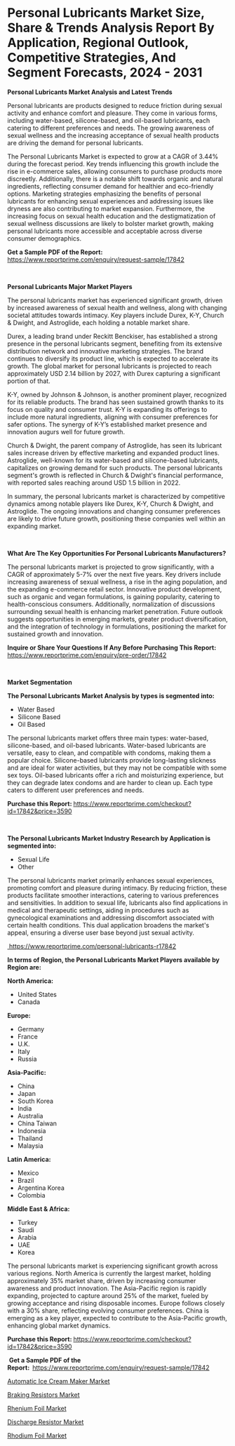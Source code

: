 <p><h1>Personal Lubricants Market Size, Share & Trends Analysis Report By Application, Regional Outlook, Competitive Strategies, And Segment Forecasts, 2024 - 2031</h1></p><p><strong>Personal Lubricants Market Analysis and Latest Trends</strong></p>
<p><p>Personal lubricants are products designed to reduce friction during sexual activity and enhance comfort and pleasure. They come in various forms, including water-based, silicone-based, and oil-based lubricants, each catering to different preferences and needs. The growing awareness of sexual wellness and the increasing acceptance of sexual health products are driving the demand for personal lubricants.</p><p>The Personal Lubricants Market is expected to grow at a CAGR of 3.44% during the forecast period. Key trends influencing this growth include the rise in e-commerce sales, allowing consumers to purchase products more discreetly. Additionally, there is a notable shift towards organic and natural ingredients, reflecting consumer demand for healthier and eco-friendly options. Marketing strategies emphasizing the benefits of personal lubricants for enhancing sexual experiences and addressing issues like dryness are also contributing to market expansion. Furthermore, the increasing focus on sexual health education and the destigmatization of sexual wellness discussions are likely to bolster market growth, making personal lubricants more accessible and acceptable across diverse consumer demographics.</p></p>
<p><strong>Get a Sample PDF of the Report:&nbsp;</strong> <a href="https://www.reportprime.com/enquiry/request-sample/17842?utm_campaign=102&utm_medium=2&utm_source=Github&utm_content=ia&utm_term=20112024&utm_id=personal-lubricants">https://www.reportprime.com/enquiry/request-sample/17842</a></p>
<p>&nbsp;</p>
<p><strong>Personal Lubricants Major Market Players</strong></p>
<p><p>The personal lubricants market has experienced significant growth, driven by increased awareness of sexual health and wellness, along with changing societal attitudes towards intimacy. Key players include Durex, K-Y, Church & Dwight, and Astroglide, each holding a notable market share.</p><p>Durex, a leading brand under Reckitt Benckiser, has established a strong presence in the personal lubricants segment, benefiting from its extensive distribution network and innovative marketing strategies. The brand continues to diversify its product line, which is expected to accelerate its growth. The global market for personal lubricants is projected to reach approximately USD 2.14 billion by 2027, with Durex capturing a significant portion of that.</p><p>K-Y, owned by Johnson & Johnson, is another prominent player, recognized for its reliable products. The brand has seen sustained growth thanks to its focus on quality and consumer trust. K-Y is expanding its offerings to include more natural ingredients, aligning with consumer preferences for safer options. The synergy of K-Y’s established market presence and innovation augurs well for future growth.</p><p>Church & Dwight, the parent company of Astroglide, has seen its lubricant sales increase driven by effective marketing and expanded product lines. Astroglide, well-known for its water-based and silicone-based lubricants, capitalizes on growing demand for such products. The personal lubricants segment's growth is reflected in Church & Dwight's financial performance, with reported sales reaching around USD 1.5 billion in 2022.</p><p>In summary, the personal lubricants market is characterized by competitive dynamics among notable players like Durex, K-Y, Church & Dwight, and Astroglide. The ongoing innovations and changing consumer preferences are likely to drive future growth, positioning these companies well within an expanding market.</p></p>
<p>&nbsp;</p>
<p><strong>What Are The Key Opportunities For Personal Lubricants Manufacturers?</strong></p>
<p><p>The personal lubricants market is projected to grow significantly, with a CAGR of approximately 5-7% over the next five years. Key drivers include increasing awareness of sexual wellness, a rise in the aging population, and the expanding e-commerce retail sector. Innovative product development, such as organic and vegan formulations, is gaining popularity, catering to health-conscious consumers. Additionally, normalization of discussions surrounding sexual health is enhancing market penetration. Future outlook suggests opportunities in emerging markets, greater product diversification, and the integration of technology in formulations, positioning the market for sustained growth and innovation.</p></p>
<p><strong>Inquire or Share Your Questions If Any Before Purchasing This Report:</strong> <a href="https://www.reportprime.com/enquiry/pre-order/17842?utm_campaign=102&utm_medium=2&utm_source=Github&utm_content=ia&utm_term=20112024&utm_id=personal-lubricants">https://www.reportprime.com/enquiry/pre-order/17842</a></p>
<p>&nbsp;</p>
<p><strong>Market Segmentation</strong></p>
<p><strong>The Personal Lubricants Market Analysis by types is segmented into:</strong></p>
<p><ul><li>Water Based</li><li>Silicone Based</li><li>Oil Based</li></ul></p>
<p><p>The personal lubricants market offers three main types: water-based, silicone-based, and oil-based lubricants. Water-based lubricants are versatile, easy to clean, and compatible with condoms, making them a popular choice. Silicone-based lubricants provide long-lasting slickness and are ideal for water activities, but they may not be compatible with some sex toys. Oil-based lubricants offer a rich and moisturizing experience, but they can degrade latex condoms and are harder to clean up. Each type caters to different user preferences and needs.</p></p>
<p><strong>Purchase this Report:&nbsp;</strong><a href="https://www.reportprime.com/checkout?id=17842&price=3590&utm_campaign=102&utm_medium=2&utm_source=Github&utm_content=ia&utm_term=20112024&utm_id=personal-lubricants">https://www.reportprime.com/checkout?id=17842&price=3590</a></p>
<p>&nbsp;</p>
<p><strong>The Personal Lubricants Market Industry Research by Application is segmented into:</strong></p>
<p><ul><li>Sexual Life</li><li>Other</li></ul></p>
<p><p>The personal lubricants market primarily enhances sexual experiences, promoting comfort and pleasure during intimacy. By reducing friction, these products facilitate smoother interactions, catering to various preferences and sensitivities. In addition to sexual life, lubricants also find applications in medical and therapeutic settings, aiding in procedures such as gynecological examinations and addressing discomfort associated with certain health conditions. This dual application broadens the market's appeal, ensuring a diverse user base beyond just sexual activity.</p></p>
<p><a href="https://www.reportprime.com/personal-lubricants-r17842?utm_campaign=102&utm_medium=2&utm_source=Github&utm_content=ia&utm_term=20112024&utm_id=personal-lubricants">&nbsp;https://www.reportprime.com/personal-lubricants-r17842</a></p>
<p><strong>In terms of Region, the Personal Lubricants Market Players available by Region are:</strong></p>
<p>
    <p> <strong> North America: </strong>
        <ul>
            <li>United States</li>
            <li>Canada</li>
        </ul>
        </p> 
    <p> <strong> Europe: </strong>
        <ul>
            <li>Germany</li>
            <li>France</li>
            <li>U.K.</li>
            <li>Italy</li>
            <li>Russia</li>
        </ul>
        </p> 
    <p> <strong> Asia-Pacific: </strong>
        <ul>
            <li>China</li>
            <li>Japan</li>
            <li>South Korea</li>
            <li>India</li>
            <li>Australia</li>
            <li>China Taiwan</li>
            <li>Indonesia</li>
            <li>Thailand</li>
            <li>Malaysia</li>
        </ul>
        </p> 
    <p> <strong> Latin America: </strong>
        <ul>
            <li>Mexico</li>
            <li>Brazil</li>
            <li>Argentina Korea</li>
            <li>Colombia</li>
        </ul>
        </p> 
    <p> <strong> Middle East & Africa: </strong>
        <ul>
            <li>Turkey</li>
            <li>Saudi</li>
            <li>Arabia</li>
            <li>UAE</li>
            <li>Korea</li>
        </ul>
    </p>
    </p>
<p><p>The personal lubricants market is experiencing significant growth across various regions. North America is currently the largest market, holding approximately 35% market share, driven by increasing consumer awareness and product innovation. The Asia-Pacific region is rapidly expanding, projected to capture around 25% of the market, fueled by growing acceptance and rising disposable incomes. Europe follows closely with a 30% share, reflecting evolving consumer preferences. China is emerging as a key player, expected to contribute to the Asia-Pacific growth, enhancing global market dynamics.</p></p>
<p><strong>Purchase this Report: </strong><a href="https://www.reportprime.com/checkout?id=17842&price=3590&utm_campaign=102&utm_medium=2&utm_source=Github&utm_content=ia&utm_term=20112024&utm_id=personal-lubricants">https://www.reportprime.com/checkout?id=17842&price=3590</a></p>
<p>&nbsp;<strong>Get a Sample PDF of the Report:&nbsp;&nbsp;</strong><a href="https://www.reportprime.com/enquiry/request-sample/17842?utm_campaign=102&utm_medium=2&utm_source=Github&utm_content=ia&utm_term=20112024&utm_id=personal-lubricants">https://www.reportprime.com/enquiry/request-sample/17842</a></p>
<p><strong></strong></p>
<p><p><a href="https://github.com/FlorianWolf90/Market-Research-Report-List-1/blob/main/automatic-ice-cream-maker-market.md?utm_campaign=102&utm_medium=2&utm_source=Github&utm_content=ia&utm_term=20112024&utm_id=personal-lubricants">Automatic Ice Cream Maker Market</a></p><p><a href="https://www.linkedin.com/pulse/braking-resistors-market-forecast-global-trends-analysis-from-wriac?utm_campaign=102&utm_medium=2&utm_source=Github&utm_content=ia&utm_term=20112024&utm_id=personal-lubricants">Braking Resistors Market</a></p><p><a href="https://issuu.com/reportprime-2/docs/rhenium-foil-market-size-2030.pptx_1e5e8cd680318a?utm_campaign=102&utm_medium=2&utm_source=Github&utm_content=ia&utm_term=20112024&utm_id=personal-lubricants">Rhenium Foil Market</a></p><p><a href="https://www.linkedin.com/pulse/pioneering-growth-analyzing-global-discharge-resistor-am1uc?utm_campaign=102&utm_medium=2&utm_source=Github&utm_content=ia&utm_term=20112024&utm_id=personal-lubricants">Discharge Resistor Market</a></p><p><a href="https://issuu.com/reportprime-2/docs/rhodium-foil-market-size-2030.pptx_c20a4e0bc1c6e8?utm_campaign=102&utm_medium=2&utm_source=Github&utm_content=ia&utm_term=20112024&utm_id=personal-lubricants">Rhodium Foil Market</a></p></p>